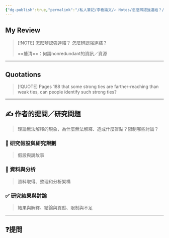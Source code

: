 ```yaml
---
{"dg-publish":true,"permalink":"/私人筆記/李樹論文/✍️ Notes/怎麼辨認強連結？/","tags":["李樹論文"],"noteIcon":"3","created":"2025-06-10T19:14:44.000+08:00","updated":"2025-06-10T19:20:00.614+08:00"}
---
```











## My Review



> [!NOTE] 怎麼辨認強連結？
>  怎麼辨認強連結？
> 
> ==釐清==：何謂nonredundant的資訊／資源

---


## Quotations

> [!QUOTE] Pages  188
> that some strong ties are farther-reaching than weak ties, can people identify such strong ties?



---

## ✍️ 作者的提問／研究問題

> 理論無法解釋的現象，為什麼無法解釋、造成什麼盲點？限制哪些討論？


### 🎯 研究假設與研究規劃
> 假設與說故事


### 🔢 資料與分析
> 資料取得、整理和分析架構


### ✅ 研究結果與討論
> 結果與解釋、結論與貢獻、限制與不足


---
## ❓提問

















